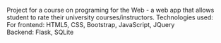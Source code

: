 Project for a course on programing for the Web - a web app that allows student to rate their university courses/instructors.
Technologies used:<br> 
For frontend: HTML5, CSS, Bootstrap, JavaScript, JQuery<br>
Backend: Flask, SQLite<br>
